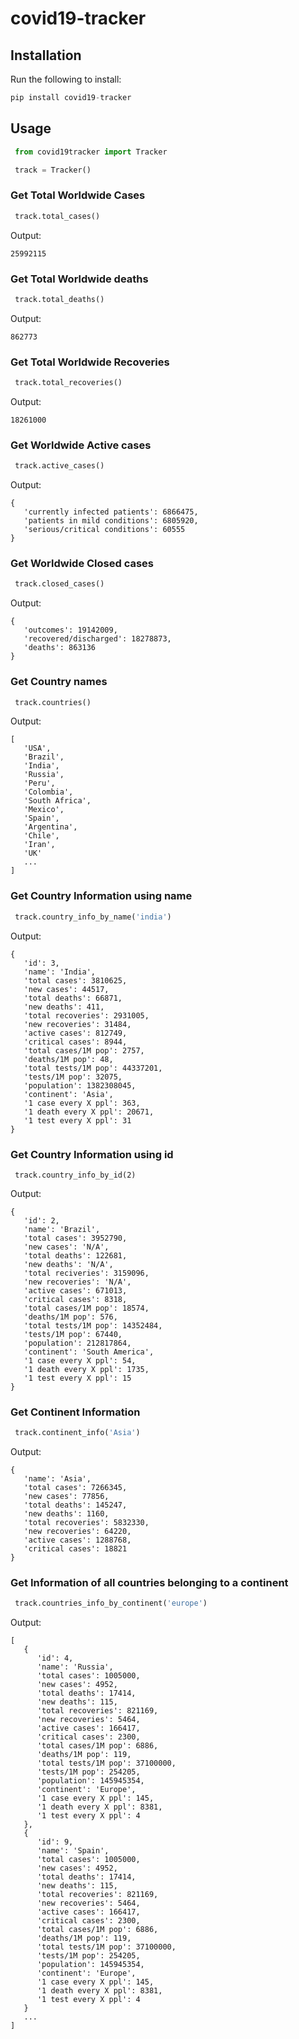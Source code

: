 # covid19-tracker

## Installation

Run the following to install:
```python
pip install covid19-tracker 
```

## Usage

```python
 from covid19tracker import Tracker

 track = Tracker() 
```

### Get Total Worldwide Cases 
```python
 track.total_cases()
```
Output:
```
25992115
```

### Get Total Worldwide deaths 
```python
 track.total_deaths()
```
Output:
```
862773
```

### Get Total Worldwide Recoveries 
```python
 track.total_recoveries()
```
Output:
```
18261000
```

### Get Worldwide Active cases
```python
 track.active_cases()
```
Output:
```
{
   'currently infected patients': 6866475,
   'patients in mild conditions': 6805920,
   'serious/critical conditions': 60555
}
```

### Get Worldwide Closed cases
```python
 track.closed_cases()
```
Output:
```
{
   'outcomes': 19142009,
   'recovered/discharged': 18278873,
   'deaths': 863136
}
```

### Get Country names
```python
 track.countries() 
```
Output:
```
[
   'USA',
   'Brazil',
   'India', 
   'Russia',
   'Peru',
   'Colombia',
   'South Africa',
   'Mexico',
   'Spain',
   'Argentina',
   'Chile',
   'Iran',
   'UK'
   ... 
]
```

### Get Country Information using name
```python
 track.country_info_by_name('india')
```
Output:
```
{
   'id': 3,
   'name': 'India',
   'total cases': 3810625,
   'new cases': 44517,
   'total deaths': 66871,
   'new deaths': 411,
   'total recoveries': 2931005,
   'new recoveries': 31484,
   'active cases': 812749,
   'critical cases': 8944,
   'total cases/1M pop': 2757,
   'deaths/1M pop': 48,
   'total tests/1M pop': 44337201,
   'tests/1M pop': 32075,
   'population': 1382308045,
   'continent': 'Asia',
   '1 case every X ppl': 363,
   '1 death every X ppl': 20671,
   '1 test every X ppl': 31
}
```

### Get Country Information using id
```
 track.country_info_by_id(2)
```
Output:
```
{
   'id': 2,
   'name': 'Brazil',
   'total cases': 3952790,
   'new cases': 'N/A',
   'total deaths': 122681,
   'new deaths': 'N/A',
   'total reciveries': 3159096,
   'new recoveries': 'N/A',
   'active cases': 671013,
   'critical cases': 8318,
   'total cases/1M pop': 18574,
   'deaths/1M pop': 576,
   'total tests/1M pop': 14352484,
   'tests/1M pop': 67440,
   'population': 212817864,
   'continent': 'South America',
   '1 case every X ppl': 54,
   '1 death every X ppl': 1735, 
   '1 test every X ppl': 15
}
```

### Get Continent Information
```python
 track.continent_info('Asia') 
```
Output:
```
{
   'name': 'Asia', 
   'total cases': 7266345,
   'new cases': 77856,
   'total deaths': 145247,
   'new deaths': 1160,
   'total recoveries': 5832330,
   'new recoveries': 64220,
   'active cases': 1288768,
   'critical cases': 18821
}
```

### Get Information of all countries belonging to a continent
```python
 track.countries_info_by_continent('europe')
```
Output:
```
[
   {
      'id': 4,
      'name': 'Russia',
      'total cases': 1005000,
      'new cases': 4952,
      'total deaths': 17414,
      'new deaths': 115,
      'total recoveries': 821169,
      'new recoveries': 5464,
      'active cases': 166417,
      'critical cases': 2300, 
      'total cases/1M pop': 6886,
      'deaths/1M pop': 119,
      'total tests/1M pop': 37100000,
      'tests/1M pop': 254205,
      'population': 145945354,
      'continent': 'Europe',
      '1 case every X ppl': 145,
      '1 death every X ppl': 8381,
      '1 test every X ppl': 4
   },
   {
      'id': 9,
      'name': 'Spain',
      'total cases': 1005000,
      'new cases': 4952,
      'total deaths': 17414,
      'new deaths': 115,
      'total recoveries': 821169,
      'new recoveries': 5464,
      'active cases': 166417,
      'critical cases': 2300,
      'total cases/1M pop': 6886,
      'deaths/1M pop': 119,
      'total tests/1M pop': 37100000,
      'tests/1M pop': 254205,
      'population': 145945354,
      'continent': 'Europe',
      '1 case every X ppl': 145,
      '1 death every X ppl': 8381,
      '1 test every X ppl': 4
   }
   ... 
]
```
